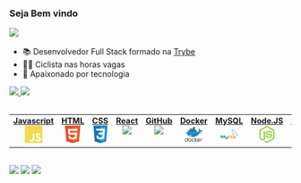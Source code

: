 <h3>Seja Bem vindo</h3>   <img src="https://media.giphy.com/media/X1XORnJ6ErubS/giphy.gif" width="55px"></h1>

- 📚 Desenvolvedor Full Stack formado na <a href="https://www.betrybe.com/" target="_blank">Trybe</a>
- 🚵‍♂️ Ciclista nas horas vagas
- 💚 Apaixonado por tecnologia

<div>
    <a href='https://github.com/leandro-miranda'>
     <img height='140em' src='https://github-readme-stats.vercel.app/api?username=leandro-miranda&show_icons=true&count_private=true&theme=tokyonight&title_color=38BBAD'/>
    <img height='140em' src='https://github-readme-stats.vercel.app/api/top-langs/?username=leandro-miranda&langs_count=10&count_private=true&layout=compact&theme=tokyonight&title_color=38BBAD'/>
                                                                                                                                     
</div>
    
<br />
    
 <table width="320px">
     <tbody>
        <tr valign="top">
          <td width="80px" align="center">
          <span><strong>Javascript</strong></span><br>
          <img height="32" src="https://raw.githubusercontent.com/devicons/devicon/master/icons/javascript/javascript-plain.svg">
          </td>
          <td width="80px" align="center">
          <span><strong>HTML</strong></span><br>
          <img height="32" src="https://raw.githubusercontent.com/devicons/devicon/master/icons/html5/html5-original.svg">
          </td>
          <td width="80px" align="center">
          <span><strong>CSS</strong></span><br>
          <img height="32" src="https://raw.githubusercontent.com/devicons/devicon/master/icons/css3/css3-original.svg">
          </td>
          <td width="80px" align="center">
          <span><strong>React</strong></span><br>
          <img height="32" src="https://cdn.jsdelivr.net/gh/devicons/devicon/icons/react/react-original.svg">
          </td>
          <td width="80px" align="center">
          <span><strong>GitHub</strong></span><br>
          <img height="32" src="https://cdn.jsdelivr.net/gh/devicons/devicon/icons/github/github-original.svg"> 
          </td>
          <td width="80px" align="center">
          <span><strong>Docker</strong></span><br>
          <img height="32" src="https://raw.githubusercontent.com/devicons/devicon/master/icons/docker/docker-original-wordmark.svg"> 
          </td>
          <td width="80px" align="center">
          <span><strong>MySQL</strong></span><br>
          <img height="32" src="https://raw.githubusercontent.com/devicons/devicon/master/icons/mysql/mysql-original-wordmark.svg">
          </td>
          </td>
          <td width="80px" align="center">
          <span><strong>Node.JS</strong></span><br>
          <img height="32" src="https://raw.githubusercontent.com/devicons/devicon/master/icons/nodejs/nodejs-original.svg">
          </td>
          <td width="80px" align="center">
          <span><strong>Express</strong></span><br>
          <img height="32" src="https://raw.githubusercontent.com/devicons/devicon/master/icons/express/express-original.svg">
          </td>
          <td width="80px" align="center">
          <span><strong>Sequelize</strong></span><br>
          <img height="32" src="https://raw.githubusercontent.com/devicons/devicon/master/icons/sequelize/sequelize-original.svg">
          </td>
          <td width="80px" align="center">
          <span><strong>TypeScript</strong></span><br>
          <img height="32" src="https://raw.githubusercontent.com/devicons/devicon/master/icons/typescript/typescript-plain.svg">
          </td>
          <td width="80px" align="center">
          <span><strong>Jest</strong></span><br>
          <img height="32" src="https://cdn.jsdelivr.net/gh/devicons/devicon/icons/jest/jest-plain.svg">
          </td>
          <td width="80px" align="center">
          <span><strong>MongoDB</strong></span><br>
          <img height="32" src="https://cdn.jsdelivr.net/gh/devicons/devicon/icons/mongodb/mongodb-original.svg">
          </td>
        </tr>
      </tbody>   
 </table>  
     
 <br />  
     
<div style="display: inline_block" > 
  <a href="https://www.linkedin.com/in/leandro-miranda-19a76031/" target="_blank"><img src="https://img.shields.io/badge/-LinkedIn-%230077B5?style=for-the-badge&logo=linkedin&logoColor=white"       target="_blank"></a> 
  <a href = "mailto:leandromiranda2010@gmail.com"><img src="https://img.shields.io/badge/-Gmail-%23333?style=for-the-badge&logo=gmail&logoColor=white" target="_blank"></a>
  <a href="https://www.instagram.com/leandromirandacoelho/" target="_blank"><img src="https://img.shields.io/badge/-Instagram-%23E4405F?style=for-the-badge&logo=instagram&logoColor=white" target="_blank"></a>
    
</div>

 <br />
